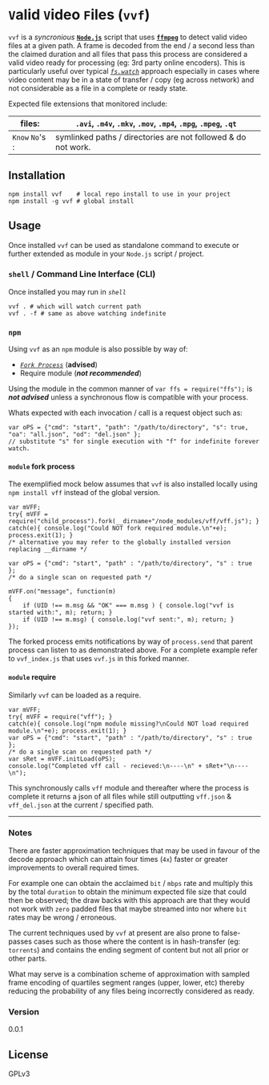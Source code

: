 # `V`alid `V`ideo `F`iles (`vvf`)

`vvf` is a *_syncronious_* [**`Node.js`**] script that uses [**`ffmpeg`**] to detect valid video files at a given path. A frame is decoded from the end / a second less than the claimed duration and all files that pass this process are considered a valid video ready for processing (eg: 3rd party online encoders). This is particularly useful over typical [_`fs.watch`_] approach especially in cases where video content may be in a state of transfer / copy (eg across network) and not considerable as a file in a complete or ready state.

Expected file extensions that monitored include:



| files: | `.avi`, `.m4v`, `.mkv`, `.mov`, `.mp4`, `.mpg`, `.mpeg`, `.qt` |
| --- | --- |
| `Know` `No`'s : | symlinked paths / directories are not followed & do not work. |


## Installation
```
npm install vvf    # local repo install to use in your project
npm install -g vvf # global install
```


## Usage
Once installed `vvf` can be used as standalone command to execute or further extended as module in your `Node.js` script / project. 

### `shell` / Command Line Interface (CLI)
Once installed you may run in *_`shell`_* 
```
vvf . # which will watch current path 
vvf . -f # same as above watching indefinite 
```

### `npm`
Using `vvf` as an `npm` module is also possible by way of:
 - [_`Fork Process`_] (__advised__)
 - Require module (*__not recommended__*)

Using the module in the common manner of `var ffs = require("ffs");` is *__not advised__* unless a synchronous flow is compatible with your process.

Whats expected with each invocation / call is a request object such as:
```
var oPS = {"cmd": "start", "path": "/path/to/directory", "s": true, "oa": "all.json", "od": "del.json" };
// substitute "s" for single execution with "f" for indefinite forever watch. 
```

#### `module` fork process
The exemplified mock below assumes that `vvf` is also installed locally using `npm install vff` instead of the global version.
```
var mVFF;
try{ mVFF = require("child_process").fork(__dirname+"/node_modules/vff/vff.js"); }
catch(e){ console.log("Could NOT fork required module.\n"+e); process.exit(1); }
/* alternative you may refer to the globally installed version replacing __dirname */

var oPS = {"cmd": "start", "path" : "/path/to/directory", "s" : true };
/* do a single scan on requested path */

mVFF.on("message", function(m)
{
	if (UID !== m.msg && "OK" === m.msg ) { console.log("vvf is started with:", m); return; }
	if (UID !== m.msg) { console.log("vvf sent:", m); return; }
});
```
The forked process emits notifications by way of `process.send` that parent process can listen to as demonstrated above. For a complete example refer to `vvf_index.js` that uses `vvf.js` in this forked manner. 

#### `module` require
Similarly `vvf` can be loaded as a require.
```
var mVFF;
try{ mVFF = require("vff"); }
catch(e){ console.log("npm module missing?\nCould NOT load required module.\n"+e); process.exit(1); }
var oPS = {"cmd": "start", "path" : "/path/to/directory", "s" : true };
/* do a single scan on requested path */
var sRet = mVFF.initLoad(oPS);
console.log("Completed vff call - recieved:\n----\n" + sRet+"\n----\n");
```
This synchronously calls `vff` module and thereafter where the process is complete it returns a json of all files while still outputting `vff.json` & `vff_del.json` at the current / specified path.

----

### Notes
There are faster approximation techniques that may be used in favour of the decode approach which can attain four times (`4x`) faster or greater improvements to overall required times.

For example one can obtain the acclaimed `bit` / `mbps` rate and multiply this by the total `duration` to obtain the minimum expected file size that could then be observed; the draw backs with this approach are that they would not work with `zero` padded files that maybe streamed into nor where `bit` rates may be wrong / erroneous.

The current techniques used by `vvf` at present are also prone to false-passes cases such as those where the content is in hash-transfer (eg: `torrents`) and contains the ending segment of content but not all prior or other parts.

What may serve is a combination scheme of approximation with sampled frame encoding of quartiles segment ranges (upper, lower, etc) thereby reducing the probability of any files being incorrectly considered as ready.

### Version
0.0.1


License
----
GPLv3

  [**`Node.js`**]: <https://nodejs.org/en/>
  [**`ffmpeg`**]: <https://ffmpeg.org/>
  [_`fs.watch`_]: <https://nodejs.org/api/all.html#all_fs_watch_filename_options_listener>
  [_`Fork Process`_]: <https://nodejs.org/api/child_process.html#child_process_child_process_fork_modulepath_args_options>  
